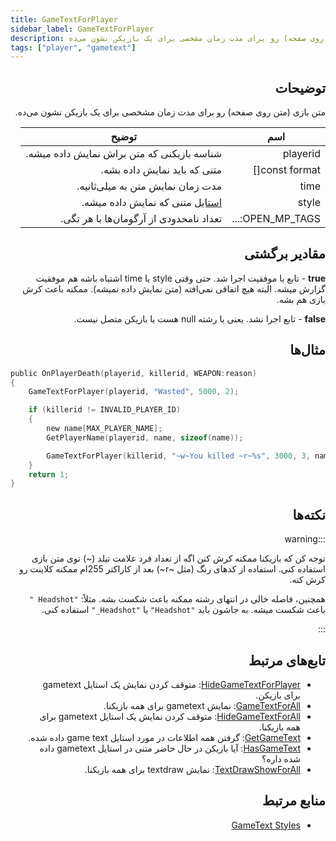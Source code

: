 ```yaml
---
title: GameTextForPlayer
sidebar_label: GameTextForPlayer
description: متن بازی (متن روی صفحه) رو برای مدت زمان مشخصی برای یک بازیکن نشون می‌ده.
tags: ["player", "gametext"]
---
```


<div dir="rtl" style={{ textAlign: "right" }}>

## توضیحات

متن بازی (متن روی صفحه) رو برای مدت زمان مشخصی برای یک بازیکن نشون می‌ده.

| اسم             | توضیح                                                       |
|------------------|-------------------------------------------------------------------|
| playerid         | شناسه بازیکنی که متن براش نمایش داده میشه.                    |
| const format[]   | متنی که باید نمایش داده بشه.                                         |
| time             | مدت زمان نمایش متن به میلی‌ثانیه.             |
| style            | [استایل](../resources/gametextstyles) متنی که نمایش داده میشه. |
| OPEN_MP_TAGS:... | تعداد نامحدودی از آرگومان‌ها با هر تگی.                        |

## مقادیر برگشتی

**true** - تابع با موفقیت اجرا شد. حتی وقتی style یا time اشتباه باشه هم موفقیت گزارش میشه. البته هیچ اتفاقی نمی‌افته (متن نمایش داده نمیشه). ممکنه باعث کرش بازی هم بشه.

**false** - تابع اجرا نشد. یعنی یا رشته null هست یا بازیکن متصل نیست.

## مثال‌ها

</div>

```c
public OnPlayerDeath(playerid, killerid, WEAPON:reason)
{
    GameTextForPlayer(playerid, "Wasted", 5000, 2);

    if (killerid != INVALID_PLAYER_ID)
    {
        new name[MAX_PLAYER_NAME];
        GetPlayerName(playerid, name, sizeof(name));

        GameTextForPlayer(killerid, "~w~You killed ~r~%s", 3000, 3, name);
    }
    return 1;
}
```

<div dir="rtl" style={{ textAlign: "right" }}>

## نکته‌ها

:::warning

توجه کن که بازیکنا ممکنه کرش کنن اگه از تعداد فرد علامت تیلد (~) توی متن بازی استفاده کنی. استفاده از کدهای رنگ (مثل ~r~) بعد از کاراکتر 255ام ممکنه کلاینت رو کرش کنه.

همچنین، فاصله خالی در انتهای رشته ممکنه باعث شکست بشه. مثلاً: `"Headshot "` باعث شکست میشه. به جاشون باید `"Headshot"` یا `"Headshot_"` استفاده کنی.

:::

## تابع‌های مرتبط

- [HideGameTextForPlayer](HideGameTextForPlayer): متوقف کردن نمایش یک استایل gametext برای بازیکن.
- [GameTextForAll](GameTextForAll): نمایش gametext برای همه بازیکنا.
- [HideGameTextForAll](HideGameTextForAll): متوقف کردن نمایش یک استایل gametext برای همه بازیکنا.
- [GetGameText](GetGameText): گرفتن همه اطلاعات در مورد استایل game text داده شده.
- [HasGameText](HasGameText): آیا بازیکن در حال حاضر متنی در استایل gametext داده شده داره؟
- [TextDrawShowForAll](TextDrawShowForAll): نمایش textdraw برای همه بازیکنا.

## منابع مرتبط

- [GameText Styles](../resources/gametextstyles)

</div>
